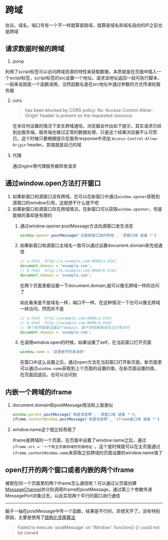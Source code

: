 # 跨域

协议，域名，端口号有一个不一样就算是路域，就算是域名和域名指向的IP之前也是跨域


## 请求数据时候的跨域
1. jsonp

  利用了script标签可以访问跨域资源的特性来获取数据，本质就是在页面中插入一个script标签，script标签的src设置一个地址。请求该地址返回一段可执行脚本，一般来说就是一个函数调用，当然函数名是在src地址中通过参数的方式传递给服务器

2. cors
    > has been blocked by CORS policy: No 'Access-Control-Allow-Origin' header is present on the requested resource.

    在未任何设置的情况下发生跨域通信，浏览器会作出如下提示，其实请求已经到达服务端，服务端也做过正常的数据处理，只是这个结果浏览器不认可而已。这个时候只要根据提示在服务response中添加 `Access-Control-Allow-Origin` header。其值就是自己的域

3. 代理 

     通过nginx等代理服务器转发请求

## 通过window.open方法打开窗口
1. 如果新窗口和源窗口没有跨域，在可以在新窗口中通过`window.opener`获取到源窗口的window引用，这就想干什么就干吧
2. 如果新窗口和源窗口存在跨域情况，在新窗口可以获取`window.openner`，但是能做的事却是有限的
    1. 通过window.opener.postMessage方法向源窗口发生消息
        ```javascript
        window.opener.postMessage('这是新窗口发的贺电', '源窗口域 或者 *')
        ```
    2. 如果新窗口和源窗口主域名一致可以通过设置document.domain来完成通信
        ```javascript
        // a.html  http://a.example.com:8000/a.html
        document.domain = 'example.com';
        // b.html  http://b.example.com:9000/b.html
        document.domain = 'example.com';
        ```
        在两个页面里都设置一下document.domain,就可以像无跨域一样的访问了

        如此看来是不是域名一样，端口不一样，在这种情况一下也可以像无跨域一样访问，然而并不是
        ```javascript
        // a.html  http://example.com:8000/a.html
        // b.html  http://example.com:9000/b.html
        // 两个依然都要设置这个domain，要不然依赖跨域无法正常访问
        document.domain = 'example.com'; 
        ```
    3. 在调用window.open的时候，如果设置了self，在当前窗口打开页面
        ```javascript
        window.name = '这里是字符串消息'
        ```
        在窗口中这么设置之后，通过open方法在当前窗口打开新页面，新页面里可以通过`window.name`获取到上个页面的设置的值，在新页面设置的值，在页面回退后，也可以访问到

## 内嵌一个跨域的iframe
1. document.domain和postMessage用法和上面类似

    ```javascript
    window.parent.postMessage('我是消息啊', '源窗口域 或者 *');
    iframe.contentWindow.postMessage('我是消息啊', 'iframe窗口域 或者 *')
    ```

2. window.name这个就比较奇葩了

    iframe是跨域的一个页面，在页面中设置了window.name之后，通过`iframe.src = '一个和主页面同域的页面地址'`。这个是时候就可以在主页面通过`iframe.contentWindow.name`来获取之前跨域的页面设置的window.name值了


## open打开的两个窗口或者内嵌的两个iframe
被嵌在同一个页面里的两个iframe怎么通信呢？可以通过父页面创建[MessageChannel](./messageChannel.md)并分别调用iframe的postMessage，通过第三个参数传递MessagePort对象过去，以此实现两个平行的窗口进行通信

-----------

脑子一抽在postMessage中传一个函数，结果是不行的，异想天开了。没有特别原因，主要是使用了[结构化克隆算法](https://developer.mozilla.org/en-US/docs/Web/API/Web_Workers_API/Structured_clone_algorithm)
> Failed to execute 'postMessage' on 'Window': function() {} could not be cloned
